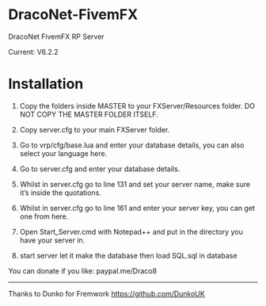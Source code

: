 # DracoNet-FivemFX

DracoNet FivemFX RP Server

Current: V6.2.2

# Installation

1) Copy the folders inside MASTER to your FXServer/Resources folder. DO NOT COPY THE MASTER FOLDER ITSELF.

2) Copy server.cfg to your main FXServer folder.

3) Go to vrp/cfg/base.lua and enter your database details, you can also select your language here.

4) Go to server.cfg and enter your database details.

5) Whilst in server.cfg go to line 131 and set your server name, make sure it’s inside the quotations.

6) Whilst in server.cfg go to line 161 and enter your server key, you can get one from here.

7) Open Start_Server.cmd with Notepad++ and put in the directory you have your server in.

8) start server let it make the database then load SQL.sql in database


You can donate if you like: 
paypal.me/Draco8

---

Thanks to Dunko for Fremwork
https://github.com/DunkoUK
